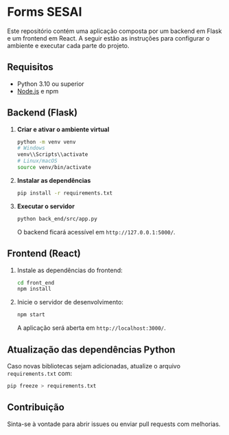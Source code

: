 # Forms SESAI

Este repositório contém uma aplicação composta por um backend em Flask e um frontend em React. A seguir estão as instruções para configurar o ambiente e executar cada parte do projeto.

## Requisitos

- Python 3.10 ou superior
- [Node.js](https://nodejs.org/) e npm

## Backend (Flask)

1. **Criar e ativar o ambiente virtual**
   ```bash
   python -m venv venv
   # Windows
   venv\\Scripts\\activate
   # Linux/macOS
   source venv/bin/activate
   ```

2. **Instalar as dependências**
   ```bash
   pip install -r requirements.txt
   ```

3. **Executar o servidor**
   ```bash
   python back_end/src/app.py
   ```
   O backend ficará acessível em `http://127.0.0.1:5000/`.

## Frontend (React)

1. Instale as dependências do frontend:
   ```bash
   cd front_end
   npm install
   ```

2. Inicie o servidor de desenvolvimento:
   ```bash
   npm start
   ```
   A aplicação será aberta em `http://localhost:3000/`.

## Atualização das dependências Python

Caso novas bibliotecas sejam adicionadas, atualize o arquivo `requirements.txt` com:
```bash
pip freeze > requirements.txt
```

## Contribuição

Sinta-se à vontade para abrir issues ou enviar pull requests com melhorias.
